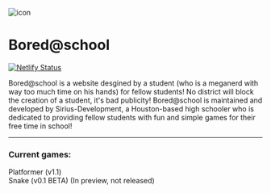 ![icon](https://boredatschool.netlify.app/resources/icon_256.png)
# Bored@school
[![Netlify Status](https://api.netlify.com/api/v1/badges/de576de5-5f9a-4493-996e-3aa895dc4df8/deploy-status)](https://app.netlify.com/sites/boredatschool/deploys)

Bored@school is a website desgined by a student (who is a meganerd with way too much time on his hands) for fellow students!
No district will block the creation of a student, it's bad publicity! Bored@school is maintained and developed by Sirius-Development, a Houston-based high schooler who is dedicated to providing fellow students with fun and simple games for their free time in school!
<hr>

### Current games:<br>
Platformer (v1.1)<br>
Snake (v0.1 BETA) (In preview, not released)
